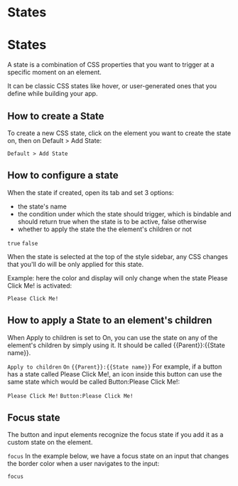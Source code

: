 # States ​


# States ​

A state is a combination of CSS properties that you want to trigger at a specific moment on an element.

It can be classic CSS states like hover, or user-generated ones that you define while building your app.




## How to create a State ​

To create a new CSS state, click on the element you want to create the state on, then on Default > Add State:

`Default > Add State`



## How to configure a state ​

When the state if created, open its tab and set 3 options:

- the state's name
- the condition under which the state should trigger, which is bindable and should return true when the state is to be active, false otherwise
- whether to apply the state the the element's children or not

`true`
`false`


When the state is selected at the top of the style sidebar, any CSS changes that you'll do will be only applied for this state.

Example: here the color and display will only change when the state Please Click Me! is activated:

`Please Click Me!`



## How to apply a State to an element's children ​

When Apply to children is set to On, you can use the state on any of the element's children by simply using it. It should be called {{Parent}}:{{State name}}.

`Apply to children`
`On`
`{{Parent}}:{{State name}}`
For example, if a button has a state called Please Click Me!, an icon inside this button can use the same state which would be called Button:Please Click Me!:

`Please Click Me!`
`Button:Please Click Me!`



## Focus state ​

The button and input elements recognize the focus state if you add it as a custom state on the element.

`focus`
In the example below, we have a focus state on an input that changes the border color when a user navigates to the input:

`focus`


